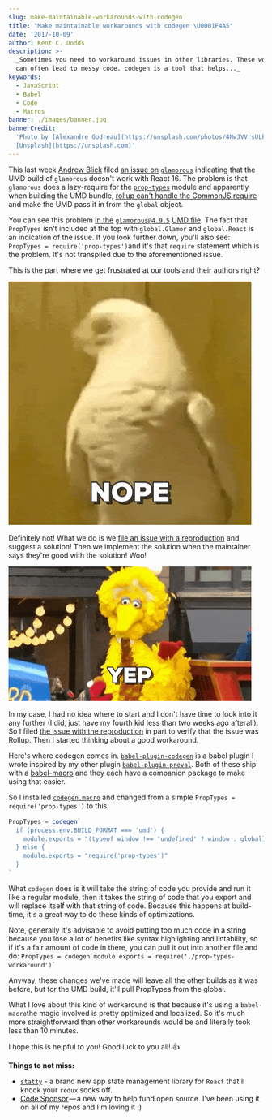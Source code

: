 ```yaml
---
slug: make-maintainable-workarounds-with-codegen
title: "Make maintainable workarounds with codegen \U0001F4A5"
date: '2017-10-09'
author: Kent C. Dodds
description: >-
  _Sometimes you need to workaround issues in other libraries. These workarounds
  can often lead to messy code. codegen is a tool that helps..._
keywords:
  - JavaScript
  - Babel
  - Code
  - Macros
banner: ./images/banner.jpg
bannerCredit:
  'Photo by [Alexandre Godreau](https://unsplash.com/photos/4NwJVVrsULk) on
  [Unsplash](https://unsplash.com)'
---
```


This last week [Andrew Blick](https://github.com/blicksky) filed
[an issue on](https://github.com/paypal/glamorous/issues/334)
[`glamorous`](https://github.com/paypal/glamorous/issues/334) indicating that
the UMD build of `glamorous` doesn't work with React 16. The problem is that
`glamorous` does a lazy-require for the
[`prop-types`](https://www.npmjs.com/package/prop-types) module and apparently
when building the UMD bundle,
[rollup can't handle the CommonJS require](https://github.com/rollup/rollup/issues/1646)
and make the UMD pass it in from the `global` object.

You can see this problem
[in the](https://unpkg.com/glamorous@4.9.5/dist/glamorous.umd.js)
[`glamorous@4.9.5`](https://unpkg.com/glamorous@4.9.5/dist/glamorous.umd.js)
[UMD file](https://unpkg.com/glamorous@4.9.5/dist/glamorous.umd.js). The fact
that `PropTypes` isn't included at the top with `global.Glamor` and
`global.React` is an indication of the issue. If you look further down, you'll
also see: `PropTypes = require('prop-types')`and it's that `require` statement
which is the problem. It's not transpiled due to the aforementioned issue.

This is the part where we get frustrated at our tools and their authors right?

![a bird saying nope](./images/0.gif)

Definitely not! What we do is we
[file an issue with a reproduction](https://gist.github.com/Rich-Harris/88c5fc2ac6dc941b22e7996af05d70ff)
and suggest a solution! Then we implement the solution when the maintainer says
they're good with the solution! Woo!

![The big bird saying yep](./images/1.gif)

In my case, I had no idea where to start and I don't have time to look into it
any further (I did, just have my fourth kid less than two weeks ago afterall).
So I filed
[the issue with the reproduction](https://github.com/rollup/rollup/issues/1646)
in part to verify that the issue was Rollup. Then I started thinking about a
good workaround.

Here's where codegen comes in.
[`babel-plugin-codegen`](https://github.com/kentcdodds/babel-plugin-codegen) is
a babel plugin I wrote inspired by my other plugin
[`babel-plugin-preval`](https://github.com/kentcdodds/babel-plugin-preval). Both
of these ship with a [babel-macro](https://github.com/kentcdodds/babel-macros)
and they each have a companion package to make using that easier.

So I installed [`codegen.macro`](https://www.npmjs.com/package/codegen.macro)
and changed from a simple `PropTypes = require('prop-types')` to this:

```js
PropTypes = codegen`  
  if (process.env.BUILD_FORMAT === 'umd') {  
    module.exports = "(typeof window !== 'undefined' ? window : global).PropTypes"  
  } else {  
    module.exports = "require('prop-types')"  
  }  
`
```

What `codegen` does is it will take the string of code you provide and run it
like a regular module, then it takes the string of code that you export and will
replace itself with that string of code. Because this happens at build-time,
it's a great way to do these kinds of optimizations.

Note, generally it's advisable to avoid putting too much code in a string
because you lose a lot of benefits like syntax highlighting and lintability, so
if it's a fair amount of code in there, you can pull it out into another file
and do:
`` PropTypes = codegen`module.exports = require('./prop-types-workaround')` ``

Anyway, these changes we've made will leave all the other builds as it was
before, but for the UMD build, it'll pull PropTypes from the global.

What I love about this kind of workaround is that because it's using a
`babel-macro`the magic involved is pretty optimized and localized. So it's much
more straightforward than other workarounds would be and literally took less
than 10 minutes.

I hope this is helpful to you! Good luck to you all! 👍

**Things to not miss:**

- [`statty`](https://github.com/vesparny/statty) - a brand new app state
  management library for `React` that'll knock your `redux` socks off.
- [Code Sponsor](https://codesponsor.io/) — a new way to help fund open source.
  I've been using it on all of my repos and I'm loving it :)
